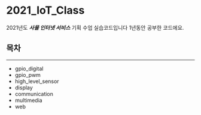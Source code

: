 # 2021_IoT_Class

2021년도 ***사물 인터넷 서비스*** 기획 수업 실습코드입니다
1년동안 공부한 코드에요.

## 목차
---

* gpio_digital
* gpio_pwm
* high_level_sensor
* display
* communication
* multimedia
* web
